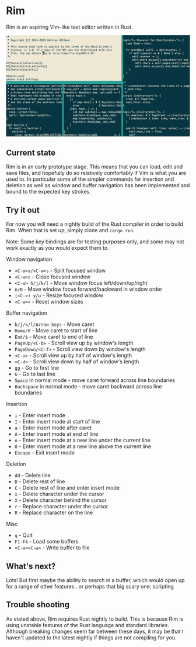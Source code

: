 # Rim
Rim is an aspiring Vim-like text editor written in Rust.

![Screenshot](screenshot.png)

## Current state
Rim is in an early prototype stage. This means that you can load, edit and save files, and hopefully do so relatively comfortably if Vim is what you are used to. In particular some of the simpler commands for insertion and deletion as well as window and buffer navigation has been implemented and bound to the expected key strokes.

## Try it out

For now you will need a nightly build of the Rust compiler in order to build Rim. When that is set up, simply clone and `cargo run`.

Note: Some key bindings are for testing purposes only, and some may not work exactly as you would expect them to.

Window navigation
- `<C-w>v/<C-w>s` - Split focused window
- `<C-w>c` - Close focused window
- `<C-w> h/j/k/l` - Move window focus left/down/up/right
- `n/N` - Move window focus forward/backward in window order
- `(<C->) y/u` - Resize focused window
- `<C-w>=` - Reset window sizes

Buffer navigation
- `h/j/k/l/Arrow keys` - Move caret
- `Home/0` - Move caret to start of line
- `End/$` - Move caret to end of line
- `PageUp/<C-b>` - Scroll view up by window's length
- `PageDown/<C-f>` - Scroll view down by window's length
- `<C-u>` - Scroll view up by half of window's length
- `<C-d>` - Scroll view down by half of window's length
- `gg` - Go to first line
- `G` - Go to last line
- `Space` in normal mode - move caret forward across line boundaries
- `Backspace` in normal mode - move caret backward across line boundaries

Insertion
- `i` - Enter insert mode
- `I` - Enter insert mode at start of line
- `a` - Enter insert mode after caret
- `A` - Enter insert mode at end of line
- `o` - Enter insert mode at a new line under the current line
- `O` - Enter insert mode at a new line above the current line
- `Escape` - Exit insert mode

Deletion
- `dd` - Delete line
- `D` - Delete rest of line
- `C` - Delete rest of line and enter insert mode
- `x` - Delete character under the cursor
- `X` - Delete character behind the cursor
- `r` - Replace character under the cursor
- `R` - Replace character on the line

Misc
- `q` - Quit
- `F1-F4` - Load some buffers
- `<C-w><C-w>` - Write buffer to file

## What's next?
Lots! But first maybe the ability to search in a buffer, which would open up for a range of other features.. or perhaps that big scary one; scripting

## Trouble shooting
As stated above, Rim requires Rust nightly to build. This is because Rim is using unstable features of the Rust language and standard libraries. Although breaking changes seem far between these days, it may be that I haven't updated to the latest nightly if things are not compiling for you.
